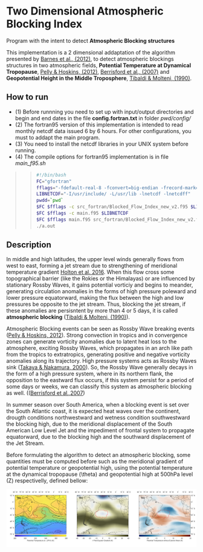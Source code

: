 # Two Dimensional Atmospheric Blocking Index #
 Program with the intent to detect **Atmospheric Blocking structures**

This implementation is a 2 dimensional addaptation of the algorithm presented by [Barnes et al., (2012)](https://link.springer.com/article/10.1007/s00382-011-1243-6), to detect atmospheric blockings structures in two atmospheric fields, **Potential Temperature at Dynamical Tropopause**, [Pelly & Hoskins, (2012)](https://journals.ametsoc.org/view/journals/atsc/60/5/1520-0469_2003_060_0743_anpob_2.0.co_2.xml), [Berrisford et al., (2007)](https://journals.ametsoc.org/view/journals/atsc/64/8/jas3984.1.xml) and **Geopotential Height in the Middle Troposphere**, [Tibaldi & Molteni, (1990)](https://onlinelibrary.wiley.com/doi/abs/10.1034/j.1600-0870.1990.t01-2-00003.x).

## How to run ##

* (1) Before runnning you need to set up with input/output directories and begin and end dates in the file **config.fortran.txt** in folder *pwd/config/*  
* (2) The fortran95 version of this implementation is intended to read monthly netcdf data issued 6 by 6 hours. For other configurations, you must to addapt the main program.
* (3) You need to install the netcdf libraries in your UNIX system before running. 
* (4) The compile options for fortran95 implementation is in file *main_f95.sh*
>> ```bash
>> #!/bin/bash
>>FC="gfortran"
>>fflags="-fdefault-real-8 -fconvert=big-endian -frecord-marker=4 -w  -O3"
>>LIBNETCDF="-I/usr/include/ -L/usr/lib -lnetcdf -lnetcdff"
>>pwdd=`pwd`
>>$FC $fflags -c src_fortran/Blocked_Flow_Index_new_v2.f95 $LIBNETCDF
>>$FC $fflags -c main.f95 $LIBNETCDF
>>$FC $fflags main.f95 src_fortran/Blocked_Flow_Index_new_v2.f95 -o a.out $LIBNETCDF -I/$pwdd/src_fortran/
>>./a.out
>>```

## Description ##

In middle and high latitudes, the upper level winds generally flows from west to east, forming a jet stream due to strengthening of meridional temperature gradient [Holton et al. 2016](https://aapt.scitation.org/doi/pdf/10.1119/1.1987371?casa_token=_TKypuiKE3YAAAAA%3AvNTMbLFXQqVZCLEAu6vWbBb_pO-iFynQe8m4a8d3XXPqTYjvjjD2L9CNsHZCfDP4j7nBRqC8XP0u5g&). When this flow cross some topographical barrier (like the Rokies or the Himalayas) or are influenced by stationary Rossby Waves, it gains potential vorticiy and begins to meander, generating circulation anomalies in the forms of high pressure poleward and lower pressure equatorward, making the flux between the high and low pressures be opposite to the jet stream. Thus, blocking the jet stream, if these anomalies are persisntent by more than 4 or 5 days, it is called **atmospheric blocking** ([Tibaldi & Molteni, (1990)](https://onlinelibrary.wiley.com/doi/abs/10.1034/j.1600-0870.1990.t01-2-00003.x)).

Atmospheric Blocking events can be seen as Rossby Wave breaking events ([Pelly & Hoskins, 2012](https://journals.ametsoc.org/view/journals/atsc/60/5/1520-0469_2003_060_0743_anpob_2.0.co_2.xml)). Strong convection in tropics and in convergence zones can generate vorticity anomalies due to latent heat loss to the atmosphere, exciting Rossby Waves, which propagates in an arch like path from the tropics to extratropics, generating positive and negative vorticity anomalies along its trajectory. High pressure systems acts as Rossby Waves sink ([Takaya & Nakamura, 2000](https://journals.ametsoc.org/view/journals/atsc/58/6/1520-0469_2001_058_0608_afoapi_2.0.co_2.xml?tab_body=fulltext-display)). So, the Rossby Wave generally decays in the form of a high pressure system, where in its northern flank, the opposition to the eastward flux occurs, if this system persist for a period of some days or weeks, we can classify this system as atmospheric blocking as well. (([Berrisford et al.,2007](https://journals.ametsoc.org/view/journals/atsc/64/8/jas3984.1.xml))

In summer season over South America, when a blocking event is set over the South Atlantic coast, it is expected heat waves over the continent, drougth conditions northwestward and wetness condition southwestward the blocking high, due to the meridional displacement of the South American Low Level Jet and the impediment of frontal system to propagate equatorward, due to the blocking high and the southward displacement of the Jet Stream.  

Before formulating the algorithm to detect an atmospheric blocking, some quantities must be computed before such as the meridional gradient of potential temperature or geopotential high, using the potential temperature at the dynamical tropopause (\theta) and geopotential high at 500hPa level (Z) respectivelly, defined bellow:

![Blocking](https://github.com/jlpscampos/Blocking_Index2d/blob/main/figs/blocking_19830126-19830204_full.png)
